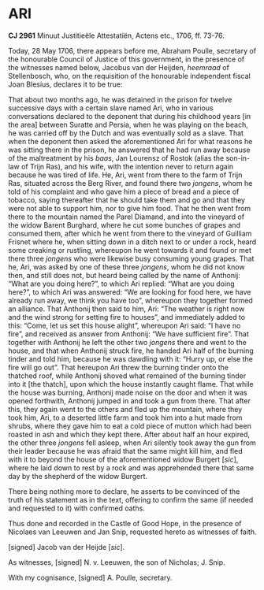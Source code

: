 # ARI

**CJ 2961** Minuut Justitieële Attestatiën, Actens etc., 1706, ff. 73-76.

Today, 28 May 1706, there appears before me, Abraham Poulle, secretary of the honourable Council of Justice of this government, in the presence of the witnesses named below, Jacobus van der Heijden, *heemraad* of Stellenbosch, who, on the requisition of the honourable independent fiscal Joan Blesius, declares it to be true:

That about two months ago, he was detained in the prison for twelve successive days with a certain slave named Ari, who in various conversations declared to the deponent that during his childhood years \[in the area\] between Suratte and Persia, when he was playing on the beach, he was carried off by the Dutch and was eventually sold as a slave. That when the deponent then asked the aforementioned Ari for what reasons he was sitting there in the prison, he answered that he had run away because of the maltreatment by his *baas*, Jan Lourensz of Rostok (alias the son-in-law of Trijn Ras), and his wife, with the intention never to return again because he was tired of life. He, Ari, went from there to the farm of Trijn Ras, situated across the Berg River, and found there two *jongens*, whom he told of his complaint and who gave him a piece of bread and a piece of tobacco, saying thereafter that he should take them and go and that they were not able to support him, nor to give him food. That he then went from there to the mountain named the Parel Diamand, and into the vineyard of the widow Barent Burghard, where he cut some bunches of grapes and consumed them, after which he went from there to the vineyard of Guilliam Frisnet where he, when sitting down in a ditch next to or under a rock, heard some creaking or rustling, whereupon he went towards it and found or met there three *jongens* who were likewise busy consuming young grapes. That he, Ari, was asked by one of these three *jongens*, whom he did not know then, and still does not, but heard being called by the name of Anthonij: “What are you doing here?”, to which Ari replied: “What are you doing here?”, to which Ari was answered: “We are looking for food here, we have already run away, we think you have too”, whereupon they together formed an alliance. That Anthonij then said to him, Ari: “The weather is right now and the wind strong for setting fire to houses”, and immediately added to this: “Come, let us set this house alight”, whereupon Ari said: “I have no fire”, and received as answer from Anthonij: “We have sufficient fire”. That together with Anthonij he left the other two *jongens* there and went to the house, and that when Anthonij struck fire, he handed Ari half of the burning tinder and told him, because he was dawdling with it: “Hurry up, or else the fire will go out”. That hereupon Ari threw the burning tinder onto the thatched roof, while Anthonij shoved what remained of the burning tinder into it \[the thatch\], upon which the house instantly caught flame. That while the house was burning, Anthonij made noise on the door and when it was opened forthwith, Anthonij jumped in and took a gun from there. That after this, they again went to the others and fled up the mountain, where they took him, Ari, to a deserted little farm and took him into a hut made from shrubs, where they gave him to eat a cold piece of mutton which had been roasted in ash and which they kept there. After about half an hour expired, the other three *jongens* fell asleep, when Ari silently took away the gun from their leader because he was afraid that the same might kill him, and fled with it to beyond the house of the aforementioned widow Burgert \[*sic*\], where he laid down to rest by a rock and was apprehended there that same day by the shepherd of the widow Burgert.

There being nothing more to declare, he asserts to be convinced of the truth of his statement as in the text, offering to confirm the same (if needed and requested to it) with confirmed oaths.

Thus done and recorded in the Castle of Good Hope, in the presence of Nicolaes van Leeuwen and Jan Snip, requested hereto as witnesses of faith.

\[signed\] Jacob van der Heijde \[*sic*\].

As witnesses, \[signed\] N. v. Leeuwen, the son of Nicholas; J. Snip.

With my cognisance, \[signed\] A. Poulle, secretary.